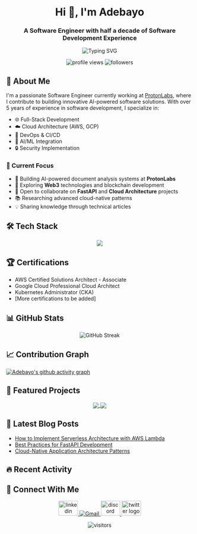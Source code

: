 <!--<div align="center">
  <img src="[YOUR_BANNER_URL]" alt="banner" width="100%" height="auto"/>
  <!-- Create a banner using Canva with your name, title, and perhaps a clean tech-themed background -->
<!--</div> -->
<h1 align="center">Hi 👋, I'm Adebayo</h1>
<h3 align="center">A Software Engineer with half a decade of Software Development Experience</h3>

<div align="center">
  <img src="https://readme-typing-svg.herokuapp.com?font=Fira+Code&weight=500&size=25&pause=1000&color=3F97F7&center=true&vCenter=true&width=435&lines=Full+Stack+Developer;Python+Expert;Cloud+Architecture+Specialist;DevOps+Engineer" alt="Typing SVG" />
</div>

<p align="center">
  <img src="https://komarev.com/ghpvc/?username=codexadebayo&label=Profile%20views&color=0e75b6&style=flat" alt="profile views" />
  <img src="https://img.shields.io/github/followers/codexadebayo?label=Followers&style=social" alt="followers" />
</p>

## 🚀 About Me

I'm a passionate Software Engineer currently working at [ProtonLabs](https://askyourpdf.com), where I contribute to building innovative AI-powered software solutions. With over 5 years of experience in software development, I specialize in:

- 🌐 Full-Stack Development
- ☁️ Cloud Architecture (AWS, GCP)
- 🔄 DevOps & CI/CD
- 🤖 AI/ML Integration
- 🔒 Security Implementation

### 🎯 Current Focus

- 🔭 Building AI-powered document analysis systems at **ProtonLabs**
- 🌱 Exploring **Web3** technologies and blockchain development
- 🤝 Open to collaborate on **FastAPI** and **Cloud Architecture** projects
- 📚 Researching advanced cloud-native patterns
- 💡 Sharing knowledge through technical articles

## 🛠️ Tech Stack

<p align="center">
  <a href="https://skillicons.dev">
    <img src="https://skillicons.dev/icons?i=python,js,ts,go,react,vue,angular,tailwind,fastapi,django,nodejs,express,postgres,mongodb,mysql,aws,gcp,docker,kubernetes,jenkins" />
  </a>
</p>

## 🏆 Certifications
<!-- Add your actual certifications when available -->
- AWS Certified Solutions Architect - Associate
- Google Cloud Professional Cloud Architect
- Kubernetes Administrator (CKA)
- [More certifications to be added]

## 📊 GitHub Stats

<div align="center">
  
  <img src="https://github-readme-streak-stats.herokuapp.com/?user=codexadebayo&theme=dracula&hide_border=true" alt="GitHub Streak" />
</div>

## 📈 Contribution Graph
[![Adebayo's github activity graph](https://github-readme-activity-graph.vercel.app/graph?username=codexadebayo&theme=dracula)](https://github.com/ashutosh00710/github-readme-activity-graph)

## 🎯 Featured Projects
<!-- Replace with your actual top projects -->
<div align="center">
  <a href="https://github.com/codexadebayo/apex-banking">
    <img align="center" src="https://github-readme-stats.vercel.app/api/pin/?username=codexadebayo&repo=project1&theme=dracula" />
  </a>
  <a href="https://github.com/codexadebayo/homegrown-api">
    <img align="center" src="https://github-readme-stats.vercel.app/api/pin/?username=codexadebayo&repo=project2&theme=dracula" />
  </a>
</div>

## 📝 Latest Blog Posts
<!-- BLOG-POST-LIST:START -->
<!-- Add your blog post workflow and RSS feed when available -->
- [How to Implement Serverless Architecture with AWS Lambda](your-blog-url)
- [Best Practices for FastAPI Development](your-blog-url)
- [Cloud-Native Application Architecture Patterns](your-blog-url)
<!-- BLOG-POST-LIST:END -->

## 🔥 Recent Activity
<!--START_SECTION:activity-->
<!-- Activity workflow will automatically update this section -->
<!--END_SECTION:activity-->

## 🤝 Connect With Me

<p align="center">
  <a href="https://linkedin.com/in/codexadebayo" target="_blank">
  <img src="https://raw.githubusercontent.com/maurodesouza/profile-readme-generator/master/src/assets/icons/social/linkedin/default.svg" width="52" height="40" alt="linkedin logo"  />
  </a>
  <a href="mailto:codexadebayo@gmail.com" target="_blank">
    <img src="https://img.shields.io/badge/-Gmail-D14836?style=for-the-badge&logo=gmail&logoColor=white" alt="Gmail" />
  </a>
  <a href="#" target="_blank">
  <img src="https://raw.githubusercontent.com/maurodesouza/profile-readme-generator/master/src/assets/icons/social/discord/default.svg" width="52" height="40" alt="discord logo"  />
  </a>
  <a href="#" target="_blank">
  <img src="https://raw.githubusercontent.com/maurodesouza/profile-readme-generator/master/src/assets/icons/social/twitter/default.svg" width="52" height="40" alt="twitter logo"  />
  </a>
</p>

<p align="center">
  <img src="https://visitor-badge.laobi.icu/badge?page_id=codexadebayo.codexadebayo" alt="visitors" />
</p>

